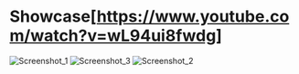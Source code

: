 # Showcase[https://www.youtube.com/watch?v=wL94ui8fwdg]
![Screenshot_1](https://github.com/user-attachments/assets/58f3eea5-4e44-474b-8ee9-09b30b0c0e68)
![Screenshot_3](https://github.com/user-attachments/assets/49ede1da-3533-4335-bdff-4302fd8cdaa1)
![Screenshot_2](https://github.com/user-attachments/assets/4c421175-9c6f-4f48-ab7c-030b86a66cf6)
